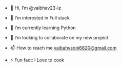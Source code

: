 - 👋 Hi, I’m @vaibhav23-iz
- 👀 I’m interested in Full stack
- 🌱 I’m currently learning Python
- 💞️ I’m looking to collaborate on my new project
- 📫 How to reach me vaibahvsoni6820@gmail.com
  
- ⚡ Fun fact: I Love to cook

<!---
vaibhav23-iz/vaibhav23-iz is a ✨ special ✨ repository because its `README.md` (this file) appears on your GitHub profile.
You can click the Preview link to take a look at your changes.
--->
